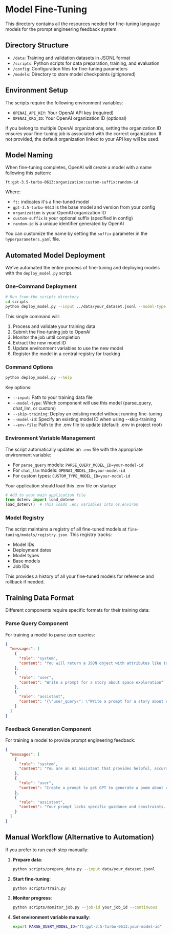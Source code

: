 # Model Fine-Tuning

This directory contains all the resources needed for fine-tuning language models for the prompt engineering feedback system.

## Directory Structure

- `/data`: Training and validation datasets in JSONL format
- `/scripts`: Python scripts for data preparation, training, and evaluation
- `/config`: Configuration files for fine-tuning parameters
- `/models`: Directory to store model checkpoints (gitignored)

## Environment Setup

The scripts require the following environment variables:

- `OPENAI_API_KEY`: Your OpenAI API key (required)
- `OPENAI_ORG_ID`: Your OpenAI organization ID (optional)

If you belong to multiple OpenAI organizations, setting the organization ID ensures your fine-tuning job is associated with the correct organization. If not provided, the default organization linked to your API key will be used.

## Model Naming

When fine-tuning completes, OpenAI will create a model with a name following this pattern:

```
ft:gpt-3.5-turbo-0613:organization:custom-suffix:random-id
```

Where:

- `ft:` indicates it's a fine-tuned model
- `gpt-3.5-turbo-0613` is the base model and version from your config
- `organization` is your OpenAI organization ID
- `custom-suffix` is your optional suffix (specified in config)
- `random-id` is a unique identifier generated by OpenAI

You can customize the name by setting the `suffix` parameter in the `hyperparameters.yaml` file.

## Automated Model Deployment

We've automated the entire process of fine-tuning and deploying models with the `deploy_model.py` script.

### One-Command Deployment

```bash
# Run from the scripts directory
cd scripts
python deploy_model.py --input ../data/your_dataset.jsonl --model-type parse_query
```

This single command will:

1. Process and validate your training data
2. Submit the fine-tuning job to OpenAI
3. Monitor the job until completion
4. Extract the new model ID
5. Update environment variables to use the new model
6. Register the model in a central registry for tracking

### Command Options

```bash
python deploy_model.py --help
```

Key options:

- `--input`: Path to your training data file
- `--model-type`: Which component will use this model (parse_query, chat_llm, or custom)
- `--skip-training`: Deploy an existing model without running fine-tuning
- `--model-id`: Specify an existing model ID when using --skip-training
- `--env-file`: Path to the .env file to update (default: .env in project root)

### Environment Variable Management

The script automatically updates an `.env` file with the appropriate environment variable:

- For `parse_query` models: `PARSE_QUERY_MODEL_ID=your-model-id`
- For `chat_llm` models: `OPENAI_MODEL_ID=your-model-id`
- For custom types: `CUSTOM_TYPE_MODEL_ID=your-model-id`

Your application should load this .env file on startup:

```python
# Add to your main application file
from dotenv import load_dotenv
load_dotenv()  # This loads .env variables into os.environ
```

### Model Registry

The script maintains a registry of all fine-tuned models at `fine-tuning/models/registry.json`. This registry tracks:

- Model IDs
- Deployment dates
- Model types
- Base models
- Job IDs

This provides a history of all your fine-tuned models for reference and rollback if needed.

## Training Data Format

Different components require specific formats for their training data:

### Parse Query Component

For training a model to parse user queries:

```json
{
  "messages": [
    {
      "role": "system",
      "content": "You will return a JSON object with attributes like task, role, context, etc."
    },
    {
      "role": "user",
      "content": "Write a prompt for a story about space exploration"
    },
    {
      "role": "assistant",
      "content": "{\"user_query\": \"Write a prompt for a story about space exploration\", \"task\": true, \"role\": false, \"context\": false, \"rules\": false, \"examples\": false, \"format\": false}"
    }
  ]
}
```

### Feedback Generation Component

For training a model to provide prompt engineering feedback:

```json
{
  "messages": [
    {
      "role": "system",
      "content": "You are an AI assistant that provides helpful, accurate, and concise feedback on prompt engineering."
    },
    {
      "role": "user",
      "content": "Create a prompt to get GPT to generate a poem about cats."
    },
    {
      "role": "assistant",
      "content": "Your prompt lacks specific guidance and constraints. Consider adding: 1) Desired style/tone, 2) Length requirements, 3) Specific themes beyond 'cats', 4) Structure (sonnet, haiku, etc). Example improvement: 'Write a 12-line poem about cats' hunting behavior at night. Use a mysterious tone with vivid imagery and include a metaphor comparing cats to shadows.'"
    }
  ]
}
```

## Manual Workflow (Alternative to Automation)

If you prefer to run each step manually:

1. **Prepare data**:

   ```bash
   python scripts/prepare_data.py --input data/your_dataset.jsonl
   ```

2. **Start fine-tuning**:

   ```bash
   python scripts/train.py
   ```

3. **Monitor progress**:

   ```bash
   python scripts/monitor_job.py --job-id your_job_id --continuous
   ```

4. **Set environment variable manually**:
   ```bash
   export PARSE_QUERY_MODEL_ID="ft:gpt-3.5-turbo-0613:your-model-id"
   ```
